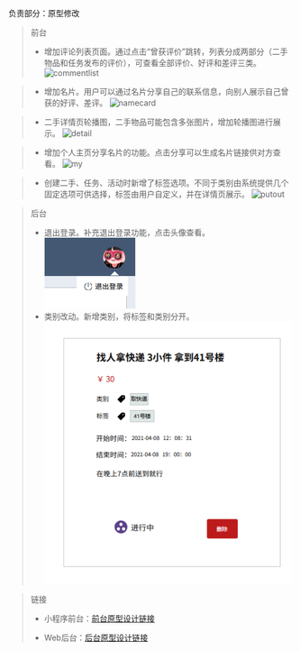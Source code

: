 负责部分：原型修改
> 前台
> + 增加评论列表页面。通过点击“曾获评价”跳转，列表分成两部分（二手物品和任务发布的评价），可查看全部评价、好评和差评三类。
> ![commentlist](https://user-images.githubusercontent.com/79575907/115893222-86445780-a48a-11eb-985d-3c44b1ccb02c.jpg)

> + 增加名片。用户可以通过名片分享自己的联系信息，向别人展示自己曾获的好评、差评。
> ![namecard](https://user-images.githubusercontent.com/79575907/115893394-b4c23280-a48a-11eb-834c-5f6550dda7f4.jpg)

> + 二手详情页轮播图，二手物品可能包含多张图片，增加轮播图进行展示。
> ![detail](https://user-images.githubusercontent.com/79575907/115893449-c60b3f00-a48a-11eb-93ac-dc2a7068d3e0.jpg)

> + 增加个人主页分享名片的功能。点击分享可以生成名片链接供对方查看。
> ![my](https://user-images.githubusercontent.com/79575907/115893471-cb688980-a48a-11eb-90bf-f6a31d7e368c.jpg)

> + 创建二手、任务、活动时新增了标签选项。不同于类别由系统提供几个固定选项可供选择，标签由用户自定义，并在详情页展示。
> ![putout](https://user-images.githubusercontent.com/79575907/115893488-d1f70100-a48a-11eb-8463-564d47bdd313.jpg)


> 后台
> + 退出登录。补充退出登录功能，点击头像查看。</br>
> ![退出登录](https://raw.githubusercontent.com/jinluo123/img/main/%E9%80%80%E5%87%BA%E7%99%BB%E5%BD%95.PNG)
> + 类别改动。新增类别，将标签和类别分开。</br>
> ![类别改动](https://raw.githubusercontent.com/jinluo123/img/main/%E5%90%8E%E5%8F%B0%E7%B1%BB%E5%88%AB.PNG)

> 链接
> + 小程序前台：[前台原型设计链接](https://modao.cc/app/7d74e932d6e744007126d76d8110d2e117cd1561?simulator_type=device&sticky#screen=sknooc60cs690bm)
>
> + Web后台：[后台原型设计链接](https://modao.cc/app/ab373e13c097e51d1929720615927b45bed90212?simulator_type=device&sticky#screen=skna1oj3pt7ebkn)
